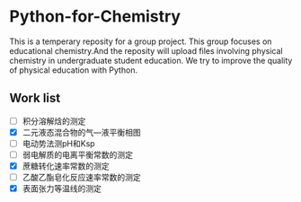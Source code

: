# Python-for-Chemistry
This is a temperary reposity for a group project.
This group focuses on educational chemistry.And the reposity will upload files involving physical chemistry in undergraduate student education. We try to improve the quality of physical education with Python.
## Work list
* [ ] 积分溶解焓的测定
* [X] 二元液态混合物的气—液平衡相图
* [ ] 电动势法测pH和Ksp
* [ ] 弱电解质的电离平衡常数的测定
* [X] 蔗糖转化速率常数的测定
* [ ] 乙酸乙酯皂化反应速率常数的测定
* [X] 表面张力等温线的测定
